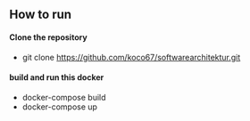 ## How to run
#### Clone the repository
* git clone https://github.com/koco67/softwarearchitektur.git

#### build and run this docker
* docker-compose build
* docker-compose up
